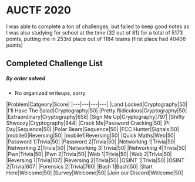 # AUCTF 2020
I was able to complete a ton of challenges, but failed to keep good notes as I was also studying for school at the time (32 out of 81)
for a total of 5173 points, putting me in 253rd place out of 1184 teams (first place had 40406 points)

## Completed Challenge List
##### _By order solved_
* No organized writeups, sorry




|Problem|Catgeory|Score|
|---|---|---|---|
|Land Locked|Cryptography|50|
|I'll Have The Salad|Cryptography|50|
|Pretty Ridiculous|Cryptography|50|
|Extraordinary|Cryptography|658|
|Sign Me Up|Cryptography|797|
|Shifty Shwoozy|Cryptography|944|
|Crack Me|Password Cracking|50|
|Pi Day|Sequence|50|
|Polar Bears|Sequence|50|
|FCC Hunter|Signals|50|
|mobile0|Reversing|50|
|mobile1|Reversing|50|
|Quick Maths|Web|50|
|Password 1|Trivia|50|
|Password 2|Trivia|50|
|Networking 1|Trivia|50|
|Networking 2|Trivia|50|
|Networking 3|Trivia|50|
|Networking 4|Trivia|50|
|Pwn|Trivia|50|
|Pwn 2|Trivia|50|
|Web 1|Trivia|50|
|Web 2|Trivia|50|
|Reversing 1|Trivia|107|
|Reversing 2|Trivia|50|
|OSINT 1|Trivia|50|
|OSINT 2|Trivia|607|
|Forensics 2|Trivia|760|
|Bash 1|Bash|50|
|Start Here|Welcome|50|
|Survey|Welcome|50|
|Join our Discord|Welcome|50|